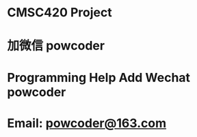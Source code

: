 # CMSC420 Project
# 加微信 powcoder

# Programming Help Add Wechat powcoder

# Email: powcoder@163.com


